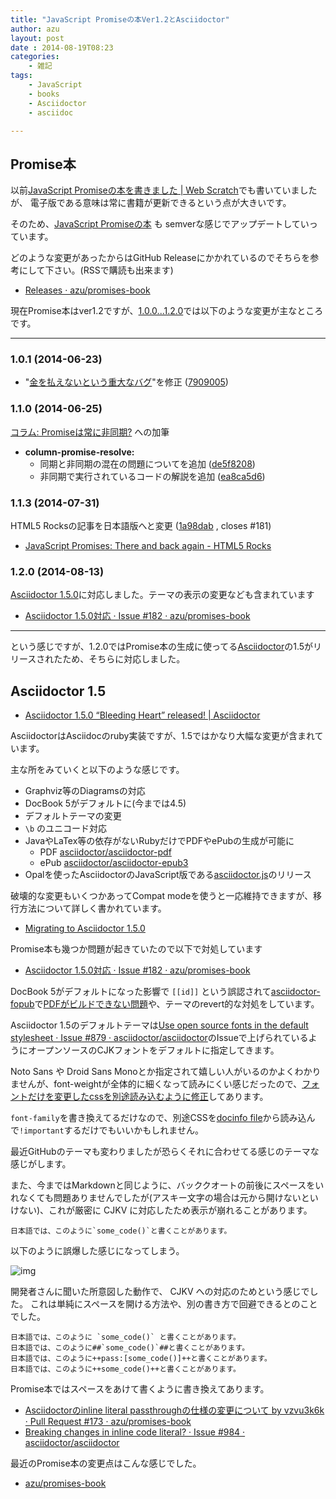 ```yaml
---
title: "JavaScript Promiseの本Ver1.2とAsciidoctor"
author: azu
layout: post
date : 2014-08-19T08:23
categories:
    - 雑記
tags:
    - JavaScript
    - books
    - Asciidoctor
    - asciidoc

---
```


## Promise本

以前[JavaScript Promiseの本を書きました | Web Scratch](http://efcl.info/2014/0623/res3943/ "JavaScript Promiseの本を書きました | Web Scratch")でも書いていましたが、
電子版である意味は常に書籍が更新できるという点が大きいです。

そのため、[JavaScript Promiseの本](http://azu.github.io/promises-book/ "JavaScript Promiseの本") も
semverな感じでアップデートしていっています。

どのような変更があったからはGitHub Releaseにかかれているのでそちらを参考にして下さい。(RSSで購読も出来ます)

- [Releases · azu/promises-book](https://github.com/azu/promises-book/releases "Releases · azu/promises-book")

現在Promise本はver1.2ですが、[1.0.0...1.2.0](https://github.com/azu/promises-book/compare/1.0.0...1.2.0 "Comparing 1.0.0...1.2.0 · azu/promises-book")では以下のような変更が主なところです。

----

### 1.0.1 (2014-06-23)

* "[金を払えないという重大なバグ](https://twitter.com/yuya_takeyama/status/480969917496176641)"を修正 ([7909005](https://github.com/azu/promises-book/commit/790900504cdf4368e424e695c4cde39d7d015b94 "7909005"))

### 1.1.0 (2014-06-25)

[コラム: Promiseは常に非同期?](http://azu.github.io/promises-book/#promise-is-always-async "コラム: Promiseは常に非同期?") への加筆

* **column-promise-resolve:**
  * 同期と非同期の混在の問題についてを追加 ([de5f8208](https://github.com/azu/promises-book/commit/de5f82082909484155d8aa94005b676a9f65c2e2))
  * 非同期で実行されているコードの解説を追加 ([ea8ca5d6](https://github.com/azu/promises-book/commit/ea8ca5d6f38ae8fde5d9f1b4e4b7521c1b261e63))

### 1.1.3 (2014-07-31)

HTML5 Rocksの記事を日本語版へと変更 ([1a98dab](https://github.com/azu/promises-book/commit/1a98dabeb5f80ad7cea05a0e79da3e36c5cf8c3e "1a98dab") , closes #181)

- [JavaScript Promises: There and back again - HTML5 Rocks](http://www.html5rocks.com/ja/tutorials/es6/promises/ "JavaScript Promises: There and back again - HTML5 Rocks")

### 1.2.0 (2014-08-13)

[Asciidoctor 1.5.0](http://asciidoctor.org/news/2014/08/12/asciidoctor-1-5-0-released/ "Asciidoctor 1.5.0")に対応しました。テーマの表示の変更なども含まれています

- [Asciidoctor 1.5.0対応 · Issue #182 · azu/promises-book](https://github.com/azu/promises-book/issues/182 "Asciidoctor 1.5.0対応 · Issue #182 · azu/promises-book")

----

という感じですが、1.2.0ではPromise本の生成に使ってる[Asciidoctor](http://asciidoctor.org/ "Asciidoctor")の1.5がリリースされたため、そちらに対応しました。

## Asciidoctor 1.5

- [Asciidoctor 1.5.0 “Bleeding Heart” released! | Asciidoctor](http://asciidoctor.org/news/2014/08/12/asciidoctor-1-5-0-released/ "Asciidoctor 1.5.0 “Bleeding Heart” released! | Asciidoctor")

AsciidoctorはAsciidocのruby実装ですが、1.5ではかなり大幅な変更が含まれています。

主な所をみていくと以下のような感じです。

- Graphviz等のDiagramsの対応
- DocBook 5がデフォルトに(今までは4.5)
- デフォルトテーマの変更
- `\b` のユニコード対応
- JavaやLaTex等の依存がないRubyだけでPDFやePubの生成が可能に
    - PDF [asciidoctor/asciidoctor-pdf](https://github.com/asciidoctor/asciidoctor-pdf "asciidoctor/asciidoctor-pdf")
    - ePub [asciidoctor/asciidoctor-epub3](https://github.com/asciidoctor/asciidoctor-epub3 "asciidoctor/asciidoctor-epub3")
- Opalを使ったAsciidoctorのJavaScript版である[asciidoctor.js](https://github.com/asciidoctor/asciidoctor.js "asciidoctor.js")のリリース

破壊的な変更もいくつかあってCompat modeを使うと一応維持できますが、移行方法について詳しく書かれています。

- [Migrating to Asciidoctor 1.5.0](http://asciidoctor.org/docs/migration/ "Migrating to Asciidoctor 1.5.0")

Promise本も幾つか問題が起きていたので以下で対処しています

- [Asciidoctor 1.5.0対応 · Issue #182 · azu/promises-book](https://github.com/azu/promises-book/issues/182 "Asciidoctor 1.5.0対応 · Issue #182 · azu/promises-book")

DocBook 5がデフォルトになった影響で `[[id]]` という誤認されて[asciidoctor-fopub](https://github.com/asciidoctor/asciidoctor-fopub "asciidoctor-fopub")で[PDFがビルドできない問題](https://github.com/azu/promises-book/commit/3e57e37f89af50cd01dca4c4ada30afc05c3c5df "PDFがビルドできない問題")や、テーマのrevert的な対処をしています。

Asciidoctor 1.5のデフォルトテーマは[Use open source fonts in the default stylesheet · Issue #879 · asciidoctor/asciidoctor](https://github.com/asciidoctor/asciidoctor/issues/879 "Use open source fonts in the default stylesheet · Issue #879 · asciidoctor/asciidoctor")のIssueで上げられているようにオープンソースのCJKフォントをデフォルトに指定してきます。

Noto Sans や Droid Sans Monoとか指定されて嬉しい人がいるのかよくわかりませんが、font-weightが全体的に細くなって読みにくい感じだったので、[フォントだけを変更したcssを別途読み込むように修正](https://github.com/azu/promises-book/commit/3ca8267caa29e4937f84a4f2ec46bb62b980bbed "style(html): Asciidoctor 1.5.0のデフォルトテーマを変更 · 3ca8267 · azu/promises-book")してあります。

`font-family`を書き換えてるだけなので、別途CSSを[docinfo file](http://asciidoctor.org/docs/user-manual/#docinfo-attributes-and-file-names "docinfo file")から読み込んで`!important`するだけでもいいかもしれません。

最近GitHubのテーマも変わりましたが恐らくそれに合わせてる感じのテーマな感じがします。

また、今まではMarkdownと同じように、バッククオートの前後にスペースをいれなくても問題ありませんでしたが(アスキー文字の場合は元から開けないといけない)、これが厳密に CJKV に対応したため表示が崩れることがあります。

```
日本語では、このように`some_code()`と書くことがあります。
```

以下のように誤爆した感じになってしまう。

![img](https://cloud.githubusercontent.com/assets/2227862/3387643/17fd2ab8-fc80-11e3-93a8-126e660fce4d.png)

開発者さんに聞いた所意図した動作で、 CJKV への対応のためという感じでした。
これは単純にスペースを開ける方法や、別の書き方で回避できるとのことでした。

```
日本語では、このように `some_code()` と書くことがあります。
日本語では、このように##`some_code()`##と書くことがあります。
日本語では、このように++pass:[some_code()]++と書くことがあります。
日本語では、このように++some_code()++と書くことがあります。
```

Promise本ではスペースをあけて書くように書き換えてあります。

- [Asciidoctorのinline literal passthroughの仕様の変更について by vzvu3k6k · Pull Request #173 · azu/promises-book](https://github.com/azu/promises-book/pull/173 "Asciidoctorのinline literal passthroughの仕様の変更について by vzvu3k6k · Pull Request #173 · azu/promises-book")
- [Breaking changes in inline code literal? · Issue #984 · asciidoctor/asciidoctor](https://github.com/asciidoctor/asciidoctor/issues/984#issuecomment-47624565 "Breaking changes in inline code literal? · Issue #984 · asciidoctor/asciidoctor")

最近のPromise本の変更点はこんな感じでした。

- [azu/promises-book](https://github.com/azu/promises-book "azu/promises-book")